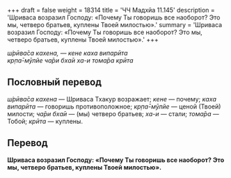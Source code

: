 +++
draft = false
weight = 18314
title = 'ЧЧ Мадхйа 11.145'
description = 'Шриваса возразил Господу: «Почему Ты говоришь все наоборот? Это мы, четверо братьев, куплены Твоей милостью».'
summary = 'Шриваса возразил Господу: «Почему Ты говоришь все наоборот? Это мы, четверо братьев, куплены Твоей милостью».'
+++

_ш́рӣва̄са кахена, — кене каха випарӣта  
кр̣па̄-мӯлйе ча̄ри бха̄и ха-и тома̄ра крӣта_

## Пословный перевод

_ш́рӣва̄са_ _кахена_ — Шриваса Тхакур возражает; _кене_ — почему; _каха_ _випарӣта_ — говоришь противоположное; _кр̣па̄_\-_мӯлйе_ — ценой (Твоей) милости; _ча̄ри_ _бха̄и_ — (мы) четверо братьев; _ха_\-_и_ — стали; _тома̄ра_ — Тобой; _крӣта_ — куплены.

## Перевод

**Шриваса возразил Господу: «Почему Ты говоришь все наоборот? Это мы, четверо братьев, куплены Твоей милостью».**
